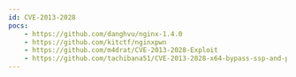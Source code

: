 ```yaml
---
id: CVE-2013-2028
pocs:
    - https://github.com/danghvu/nginx-1.4.0
    - https://github.com/kitctf/nginxpwn
    - https://github.com/m4drat/CVE-2013-2028-Exploit
    - https://github.com/tachibana51/CVE-2013-2028-x64-bypass-ssp-and-pie-PoC
---
```

